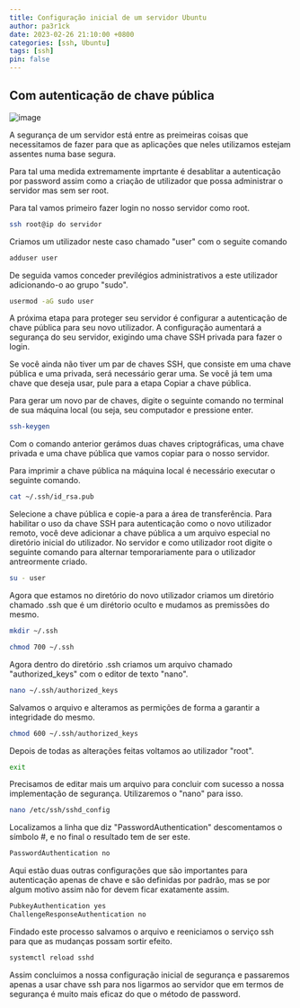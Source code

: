 ```yaml
---
title: Configuração inicial de um servidor Ubuntu
author: pa3r1ck
date: 2023-02-26 21:10:00 +0800
categories: [ssh, Ubuntu]
tags: [ssh]
pin: false
---
```



## Com autenticação de chave pública 


![image](https://images.freeimages.com/fic/images/icons/2796/metro_uinvert_dock/320/os_ubuntu_mirror.png)

A segurança de um servidor está entre as preimeiras coisas que necessitamos de fazer para que as aplicações que neles utilizamos estejam assentes numa base segura.

Para tal uma medida extremamente imprtante é desablitar a autenticação por password assim como a criação de utilizador que possa administrar o servidor mas sem ser root.

Para tal vamos primeiro fazer login no nosso servidor como root.
``` bash
ssh root@ip do servidor
```
Criamos um utilizador neste caso chamado "user" com o seguite comando
``` bash
adduser user
```
De seguida vamos conceder previlégios administrativos a este utilizador adicionando-o ao grupo "sudo".
``` bash
usermod -aG sudo user
```
A próxima etapa para proteger seu servidor é configurar a autenticação de chave pública para seu novo utilizador. A configuração aumentará a segurança do seu servidor, exigindo uma chave SSH privada para fazer o login.


Se você ainda não tiver um par de chaves SSH, que consiste em uma chave pública e uma privada, será necessário gerar uma. Se você já tem uma chave que deseja usar, pule para a etapa Copiar a chave pública.

Para gerar um novo par de chaves, digite o seguinte comando no terminal de sua máquina local (ou seja, seu computador e pressione enter.
``` bash
ssh-keygen
```

Com o comando anterior gerámos duas chaves criptográficas, uma chave privada e uma chave pública que vamos copiar para o nosso servidor.

Para imprimir a chave pública na máquina local é necessário executar o seguinte comando.
``` bash
cat ~/.ssh/id_rsa.pub
``` 
Selecione a chave pública e copie-a para a área de transferência.
Para habilitar o uso da chave SSH para autenticação como o novo utilizador remoto, você deve adicionar a chave pública a um arquivo especial no diretório inicial do utilizador.
No servidor e como utilizador root  digite o seguinte comando para alternar temporariamente para o utilizador antreormente criado.
``` bash
su - user
```
Agora que estamos no diretório do novo utilizador criamos um diretório chamado .ssh que é um dirétorio oculto e mudamos as premissões do mesmo.
``` bash
mkdir ~/.ssh
```
``` bash
chmod 700 ~/.ssh
```
Agora dentro do diretório .ssh criamos um arquivo chamado "authorized_keys" com o editor de texto "nano".
``` bash
nano ~/.ssh/authorized_keys
```
Salvamos o arquivo e alteramos as permições de forma a garantir a integridade do mesmo.
``` bash
chmod 600 ~/.ssh/authorized_keys
```
Depois de todas as alterações feitas voltamos ao utilizador "root".
``` bash
exit
```
Precisamos de editar mais um arquivo para concluir com sucesso a nossa implementação de segurança. Utilizaremos o "nano" para isso.
``` bash
nano /etc/ssh/sshd_config
```
Localizamos a linha que diz "PasswordAuthentication" descomentamos o símbolo #, e no final o resultado tem de ser este.
``` bash
PasswordAuthentication no
```

Aqui estão duas outras configurações que são importantes para autenticação apenas de chave e são definidas por padrão, mas se por algum motivo assim não for devem ficar exatamente assim.
``` bash
PubkeyAuthentication yes
ChallengeResponseAuthentication no
``` 
Findado este processo salvamos o arquivo e reeniciamos o serviço ssh para que as mudanças possam sortir efeito.
``` bash
systemctl reload sshd
```
Assim concluimos a nossa configuração inicial de segurança e passaremos apenas a usar chave ssh para nos ligarmos ao servidor que em termos de segurança é muito mais eficaz do que o método de password.

